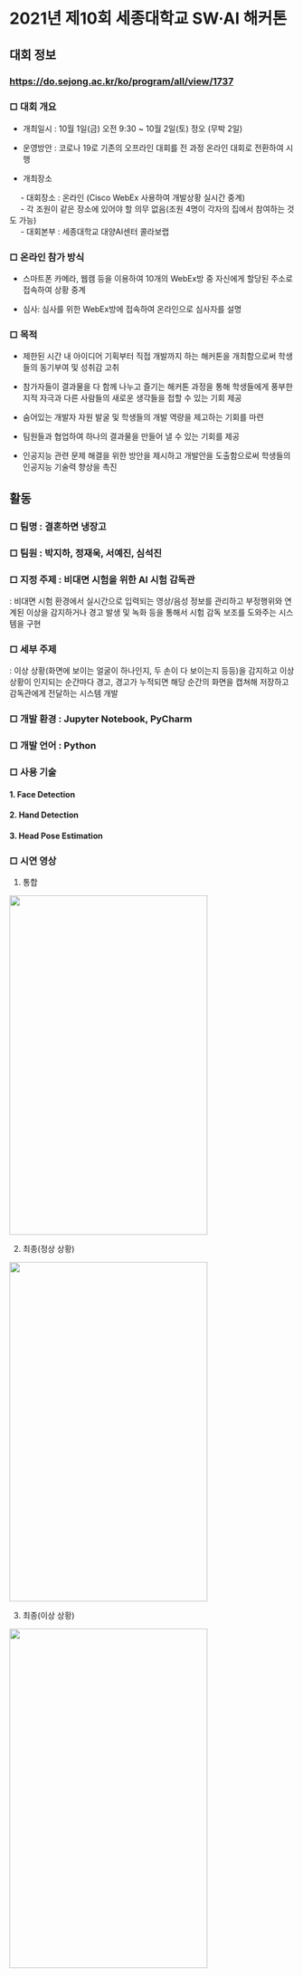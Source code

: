# 2021년 제10회 세종대학교 SW·AI 해커톤

## 대회 정보
### https://do.sejong.ac.kr/ko/program/all/view/1737

### □ 대회 개요

- 개최일시 : 10월 1일(금) 오전 9:30 ~ 10월 2일(토) 정오 (무박 2일)

- 운영방안 : 코로나 19로 기존의 오프라인 대회를 전 과정 온라인 대회로 전환하여 시행

- 개최장소

&nbsp;&nbsp;&nbsp;&nbsp; - 대회장소 : 온라인 (Cisco WebEx 사용하여 개발상황 실시간 중계)<br>
&nbsp;&nbsp;&nbsp;&nbsp; - 각 조원이 같은 장소에 있어야 할 의무 없음(조원 4명이 각자의 집에서 참여하는 것도 가능)<br>
&nbsp;&nbsp;&nbsp;&nbsp; - 대회본부 : 세종대학교 대양AI센터 콜라보랩<br>

### □ 온라인 참가 방식

 - 스마트폰 카메라, 웹캠 등을 이용하여 10개의 WebEx방 중 자신에게 할당된 주소로 접속하여 상황 중계

 - 심사: 심사를 위한 WebEx방에 접속하여 온라인으로 심사자를 설명

### □ 목적

 - 제한된 시간 내 아이디어 기획부터 직접 개발까지 하는 해커톤을 개최함으로써 학생들의 동기부여 및 성취감 고취

 - 참가자들이 결과물을 다 함께 나누고 즐기는 해커톤 과정을 통해 학생들에게 풍부한 지적 자극과 다른 사람들의 새로운 생각들을 접할 수 있는 기회 제공

 - 숨어있는 개발자 자원 발굴 및 학생들의 개발 역량을 제고하는 기회를 마련 

 - 팀원들과 협업하여 하나의 결과물을 만들어 낼 수 있는 기회를 제공

 - 인공지능 관련 문제 해결을 위한 방안을 제시하고 개발안을 도출함으로써 학생들의 인공지능 기술력 향상을 촉진<br>
 

## 활동

### □ 팀명 : 결혼하면 냉장고
### □ 팀원 : 박지하, 정재욱, 서예진, 심석진
### □ 지정 주제 : 비대면 시험을 위한 AI 시험 감독관<br>
: 비대면 시험 환경에서 실시간으로 입력되는 영상/음성 정보를 관리하고 부정행위와 연계된 이상을 감지하거나 경고 발생 및 녹화 등을 통해서 시험 감독 보조를 도와주는 시스템을 구현
### □ 세부 주제
: 이상 상황(화면에 보이는 얼굴이 하나인지, 두 손이 다 보이는지 등등)을 감지하고 이상 상황이 인지되는 순간마다 경고, 경고가 누적되면 해당 순간의 화면을 캡쳐해 저장하고 감독관에게 전달하는 시스템 개발
### □ 개발 환경 : Jupyter Notebook, PyCharm
### □ 개발 언어 : Python
### □ 사용 기술
#### 1. Face Detection

#### 2. Hand Detection

#### 3. Head Pose Estimation



### □ 시연 영상
1. 통합<br>
<img src="https://user-images.githubusercontent.com/62232217/148694229-a1f0931e-533f-4f5e-ba26-5cba596e1e91.gif"  width="350" height="600"/>

2. 최종(정상 상황)<br>
<img src="https://user-images.githubusercontent.com/62232217/148694227-9a28b80f-6e22-4517-8142-b15a7a559647.gif"  width="350" height="600"/>

3. 최종(이상 상황)<br>
<img src="https://user-images.githubusercontent.com/62232217/148694226-b83fbbbc-ce2f-4fb1-8836-d800b61392fb.gif"  width="350" height="600"/>

